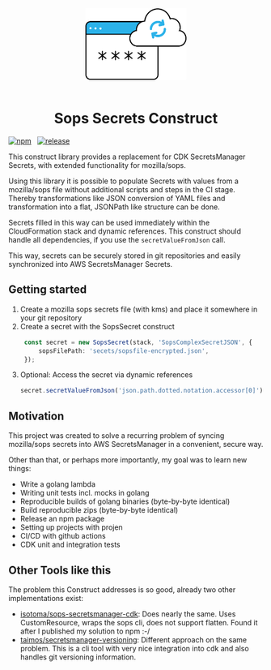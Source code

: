 
<center><img style="text-align: center !important;" width=200 src="img/icon.png" alt="icon"/><br><br>

# Sops Secrets Construct
</center>

[![npm](https://img.shields.io/npm/v/cdk-sops-secrets.svg)](https://www.npmjs.com/package/cdk-sops-secrets)&nbsp;&nbsp;
[![release](https://github.com/markussiebert/cdk-sops-secrets/actions/workflows/release.yml/badge.svg)](https://github.com/markussiebert/cdk-sops-secrets/actions/workflows/release.yml)

This construct library provides a replacement for CDK SecretsManager Secrets, with extended functionality for mozilla/sops.

Using this library it is possible to populate Secrets with values from a mozilla/sops file without additional scripts and steps in the CI stage. Thereby transformations like JSON conversion of YAML files and transformation into a flat, JSONPath like structure can be done.

Secrets filled in this way can be used immediately within the CloudFormation stack and dynamic references. This construct should handle all dependencies, if you use the ```secretValueFromJson``` call. 

This way, secrets can be securely stored in git repositories and easily synchronized into AWS SecretsManager Secrets.

## Getting started

1. Create a mozilla sops secrets file (with kms) and place it somewhere in your git repository
2. Create a secret with the SopsSecret construct
   ```ts
    const secret = new SopsSecret(stack, 'SopsComplexSecretJSON', {
        sopsFilePath: 'secets/sopsfile-encrypted.json',
    });
   ```
3. Optional: Access the secret via dynamic references
   ```ts
   secret.secretValueFromJson('json.path.dotted.notation.accessor[0]').toString(),
   ```


## Motivation

This project was created to solve a recurring problem of syncing mozilla/sops secrets into AWS SecretsManager in a convenient, secure way.
 
Other than that, or perhaps more importantly, my goal was to learn new things:
- Write a golang lambda
- Writing unit tests incl. mocks in golang
- Reproducible builds of golang binaries (byte-by-byte identical)
- Build reproducible zips (byte-by-byte identical)
- Release an npm package
- Setting up projects with projen
- CI/CD with github actions
- CDK unit and integration tests

## Other Tools like this

The problem this Construct addresses is so good, already two other implementations exist:

* [isotoma/sops-secretsmanager-cdk](https://github.com/isotoma/sops-secretsmanager-cdk): Does nearly the same. Uses CustomResource, wraps the sops cli, does not support flatten. Found it after I published my solution to npm :-/ 
* [taimos/secretsmanager-versioning](https://github.com/taimos/secretsmanager-versioning): Different approach on the same problem. This is a cli tool with very nice integration into cdk and also handles git versioning information.